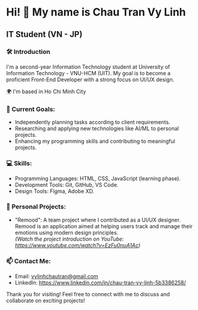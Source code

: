 # **Hi! 👋 My name is Chau Tran Vy Linh**
## **IT Student (VN - JP)**

### 🛠️ Introduction

I'm a second-year Information Technology student at University of Information Technology - VNU-HCM (UIT). My goal is to become a proficient Front-End Developer with a strong focus on UI/UX design.

🌍  I'm based in Ho Chi Minh City

### 🚀 Current Goals:
- Independently planning tasks according to client requirements.
- Researching and applying new technologies like AI/ML to personal projects.
- Enhancing my programming skills and contributing to meaningful projects.

### 💻 Skills:
- Programming Languages: HTML, CSS, JavaScript (learning phase).
- Development Tools: Git, GitHub, VS Code.
- Design Tools: Figma, Adobe XD.

### 🧳 Personal Projects:
- "Remood": A team project where I contributed as a UI/UX designer. Remood is an application aimed at helping users track and manage their emotions using modern design principles.  
_(Watch the project introduction on YouTube: https://www.youtube.com/watch?v=EzFu0nuA1Ac)_

### 📫 Contact Me:
- Email: vylinhchautran@gmail.com
- LinkedIn: https://www.linkedin.com/in/chau-tran-vy-linh-5b3386258/

Thank you for visiting! Feel free to connect with me to discuss and collaborate on exciting projects!

